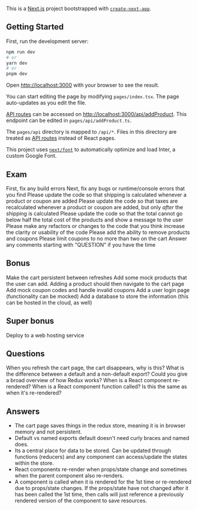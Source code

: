 This is a [Next.js](https://nextjs.org/) project bootstrapped with [`create-next-app`](https://github.com/vercel/next.js/tree/canary/packages/create-next-app).

## Getting Started

First, run the development server:

```bash
npm run dev
# or
yarn dev
# or
pnpm dev
```

Open [http://localhost:3000](http://localhost:3000) with your browser to see the result.

You can start editing the page by modifying `pages/index.tsx`. The page auto-updates as you edit the file.

[API routes](https://nextjs.org/docs/api-routes/introduction) can be accessed on [http://localhost:3000/api/addProduct](http://localhost:3000/api/addProduct). This endpoint can be edited in `pages/api/addProduct.ts`.

The `pages/api` directory is mapped to `/api/*`. Files in this directory are treated as [API routes](https://nextjs.org/docs/api-routes/introduction) instead of React pages.

This project uses [`next/font`](https://nextjs.org/docs/basic-features/font-optimization) to automatically optimize and load Inter, a custom Google Font.

## Exam

First, fix any build errors
Next, fix any bugs or runtime/console errors that you find
Please update the code so that shipping is calculated whenever a product or coupon are added
Please update the code so that taxes are recalculated whenever a product or coupon are added, but only _after_ the shipping is calculated
Please update the code so that the total cannot go below half the total cost of the products and show a message to the user
Please make any refactors or changes to the code that you think increase the clarity or usability of the code
Please add the ability to remove products and coupons
Please limit coupons to no more than two on the cart
Answer any comments starting with "QUESTION" if you have the time

## Bonus

Make the cart persistent between refreshes
Add some mock products that the user can add. Adding a product should then navigate to the cart page
Add mock coupon codes and handle invalid coupons
Add a user login page (functionality can be mocked)
Add a database to store the information (this can be hosted in the cloud, as well)

## Super bonus

Deploy to a web hosting service

## Questions

When you refresh the cart page, the cart disappears, why is this?
What is the difference between a default and a non-default export?
Could you give a broad overview of how Redux works?
When is a React component re-rendered?
When is a React component function called? Is this the same as when it's re-rendered?

## Answers

- The cart page saves things in the redux store, meaning it is in browser memory and not persistent.
- Default vs named exports default doesn't need curly braces and named does.
- Its a central place for data to be stored. Can be updated through functions (reducers) and any component can access/update the states within the store.
- React components re-render when props/state change and sometimes when the parent component also re-renders.
- A component is called when it is rendered for the 1st time or re-rendered due to props/state changes. If the props/state have not changed after it has been called the 1st time, then calls will just reference a previously rendered version of the component to save resources.
